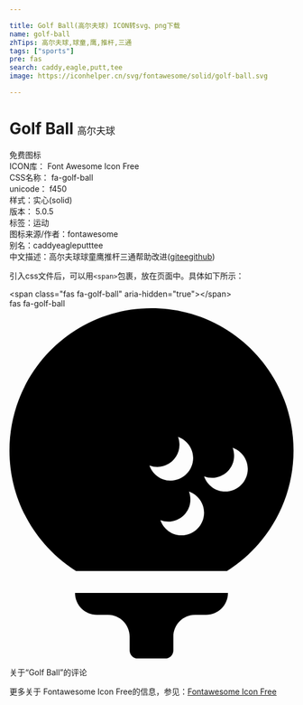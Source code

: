 ```yaml
---

title: Golf Ball(高尔夫球) ICON转svg、png下载
name: golf-ball
zhTips: 高尔夫球,球童,鹰,推杆,三通
tags: ["sports"]
pre: fas
search: caddy,eagle,putt,tee
image: https://iconhelper.cn/svg/fontawesome/solid/golf-ball.svg

---
```


# Golf Ball  <small style="font-size: 60%;font-weight: 100">高尔夫球</small>


<div class="detail-page">
<p>
<span><span class="badge-success badge">免费图标</span> </span>
<br/>
<span>
ICON库：
<span class="badge-secondary badge">Font Awesome Icon Free</span> 
</span>
<br/>
<span>
CSS名称：
<span class="badge-secondary badge">fa-golf-ball</span> 
</span>
<br/>
<span>
unicode：
<span class="badge-secondary badge">f450</span> 
<copy-btn content='f450' btn-title=""></copy-btn>
<copy-btn :content='String.fromCodePoint(parseInt("f450", 16))' btn-title="复制U"></copy-btn>
</span><br/><span>样式：<span class="badge-light badge">实心(solid)</span></span>
<br/>
<span>
版本：
<span class="badge-secondary badge">5.0.5</span> 
</span><br/><span>标签：<span class="badge-light badge"><router-link to="/tags/sports.html">运动</router-link></span></span>
<br/>
<span>图标来源/作者：<span class="badge-light badge">fontawesome</span></span> 
<br/>
<span>别名：<span class="badge-light badge">caddy</span><span class="badge-light badge">eagle</span><span class="badge-light badge">putt</span><span class="badge-light badge">tee</span></span><br/><span class="zh-detail">中文描述：<span class="badge-primary badge">高尔夫球</span><span class="badge-primary badge">球童</span><span class="badge-primary badge">鹰</span><span class="badge-primary badge">推杆</span><span class="badge-primary badge">三通</span><span class="help-link"><span>帮助改进</span>(<a href="https://gitee.com/liuwave/icon-helper/edit/master/json/fontawesome/solid/golf-ball.json" target="_blank" rel="noopener noreferrer">gitee</a><a href="https://github.com/liuwave/icon-helper/edit/master/json/fontawesome/solid/golf-ball.json" target="_blank" rel="noopener noreferrer">github</a></span>)</span><br/>
</p>
</div>
<div class="alert alert-dark">
  <i class="fas fa-golf-ball fa-xs"></i>
  <i class="fas fa-golf-ball fa-sm"></i>
  <i class="fas fa-golf-ball fa-lg"></i>
  <i class="fas fa-golf-ball fa-2x"></i>
  <i class="fas fa-golf-ball fa-3x"></i>
  <i class="fas fa-golf-ball fa-5x"></i>
  <i class="fas fa-golf-ball fa-7x"></i>
</div>
<div>
  <p>引入css文件后，可以用<code>&lt;span&gt;</code>包裹，放在页面中。具体如下所示：    
  </p>
  <div class="alert alert-primary" style="font-size: 14px">
    &lt;span class="fas fa-golf-ball" aria-hidden="true"&gt;&lt;/span&gt;
    <copy-btn content='<span class="fas fa-golf-ball" aria-hidden="true"></span>'></copy-btn>
  </div>
  <div class="alert alert-secondary">
    <i class="fas fa-golf-ball"
    style="font-size: 24px"
    aria-hidden="true"></i> fas fa-golf-ball
    <copy-btn content="fas fa-golf-ball" btn-title="复制图标名称"></copy-btn>
  </div>
</div>
<div id="svg" class="svg-wrap">
<svg xmlns="http://www.w3.org/2000/svg" viewBox="0 0 416 512"><path d="M96 416h224c0 17.7-14.3 32-32 32h-16c-17.7 0-32 14.3-32 32v20c0 6.6-5.4 12-12 12h-40c-6.6 0-12-5.4-12-12v-20c0-17.7-14.3-32-32-32h-16c-17.7 0-32-14.3-32-32zm320-208c0 74.2-39 139.2-97.5 176h-221C39 347.2 0 282.2 0 208 0 93.1 93.1 0 208 0s208 93.1 208 208zm-180.1 43.9c18.3 0 33.1-14.8 33.1-33.1 0-14.4-9.3-26.3-22.1-30.9 9.6 26.8-15.6 51.3-41.9 41.9 4.6 12.8 16.5 22.1 30.9 22.1zm49.1 46.9c0-14.4-9.3-26.3-22.1-30.9 9.6 26.8-15.6 51.3-41.9 41.9 4.6 12.8 16.5 22.1 30.9 22.1 18.3 0 33.1-14.9 33.1-33.1zm64-64c0-14.4-9.3-26.3-22.1-30.9 9.6 26.8-15.6 51.3-41.9 41.9 4.6 12.8 16.5 22.1 30.9 22.1 18.3 0 33.1-14.9 33.1-33.1z"/></svg>
</div>
<detail full-name='fa-golf-ball'></detail>

<Vssue title="关于“Golf Ball”的评论" >关于“Golf Ball”的评论</Vssue>
    
<div><p>更多关于  Fontawesome Icon Free的信息，参见：<a target="_blank" href="https://iconhelper.cn/fontawesome.html">Fontawesome Icon Free</a>
</p></div>
